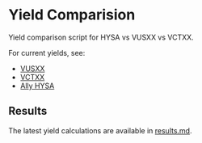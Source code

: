 # Yield Comparision
Yield comparison script for HYSA vs VUSXX vs VCTXX.

For current yields, see:
- [VUSXX](https://investor.vanguard.com/investment-products/mutual-funds/profile/vusxx)
- [VCTXX](https://investor.vanguard.com/investment-products/mutual-funds/profile/vctxx)
- [Ally HYSA](https://www.ally.com/bank/online-savings-account/)

## Results
The latest yield calculations are available in [results.md](results.md).